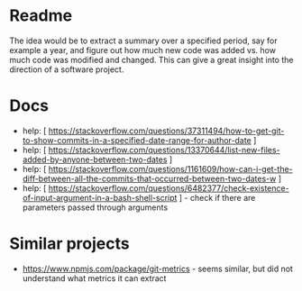 # Readme
The idea would be to extract a summary over a specified period, say for example a year, and figure out how much new code was added vs. how much code was modified and changed.
This can give a great insight into the direction of a software project.

# Docs
* help: [ https://stackoverflow.com/questions/37311494/how-to-get-git-to-show-commits-in-a-specified-date-range-for-author-date ]
* help: [ https://stackoverflow.com/questions/13370644/list-new-files-added-by-anyone-between-two-dates ]
* help: [ https://stackoverflow.com/questions/1161609/how-can-i-get-the-diff-between-all-the-commits-that-occurred-between-two-dates-w ]
* help: [ https://stackoverflow.com/questions/6482377/check-existence-of-input-argument-in-a-bash-shell-script ] - check if there are parameters passed through arguments

# Similar projects
* https://www.npmjs.com/package/git-metrics - seems similar, but did not understand what metrics it can extract
